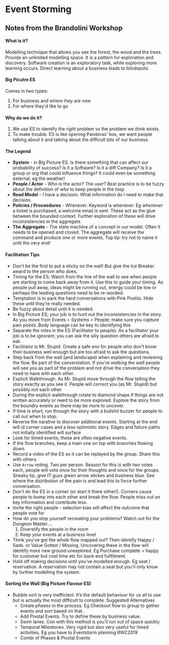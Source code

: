 # Event Storming

## Notes from the Brandolini Workshop

#### What is it?
Modelling technique that allows you see the forest, the wood and the trees. Provide an unlimited modelling space.
It is a pattern for exploration and discovery. Software creation is an exploratory task, while exploring more learning occurs. Direct learning about a business leads to blindspots.

#### Big Picutre ES
Comes in two types:
1. For business and where they are _now_
2. For where they'd like to go

#### Why do we do it?
1. We use ES to identify the _right_ problem vs the problem we _think_ exists.
2. To make trouble. ES is like opening Pandoras' box, we want people talking about it and talking about the difficult bits of our business.
   
#### The Legend
* **System** - in Big Picture ES. Is there something that can affect our probability of success? Is it a Software? Is it a diff Company? Is it a group or org that could influence things? It could even be something external; eg the weather!
* **People / Actor** - Who is the actor? The user? Best practice is to be fuzzy about the definition of _who_ to keep people in the loop 
* **Read Model** - I have a decision. What information do i need to make that decision.
* **Policies / Proceedures** - Whenever. Keyword is whenever. Eg _whenever_ a ticket is purchased, a welcome email is sent. These act as the glue between the bounded context. Further exploration of these will drive inconsistencies in the aggregate. 
* **The Aggregate** - The state machine of a concept in our model. Often it needs to be opened and closed. The aggregate will receive the command and produce one or more events. Top tip: try not to name it until the very end! 

#### Facilitation Tips
* Don't be the first to put a sticky on the wall! But give the Ice Breaker award to the person who does.
* Timing for the ES; Watch from the line of the wall to see when people are starting to come back away from it. Use this to guide your timing. As people pull away, ideas might be running out, energy could be low or perhaps the leading questions need to be re-worded.
* Temptation is to park the hard conversations with Pink Postits. Hide these until they’re really needed.
* Be fuzzy about detail until it is needed.
* In Big Picture ES; your job is to hunt out the inconsistencies in the story. As you move from Events > Systems > People; make sure you capture pain points. Body language can be key to identifying this
* Separate the roles in the ES (Facilitator to people). As a facilitator your job is to be ignorant; you can ask the silly question others are afraid to ask. 
* Facilitator is Mr. Stupid. Create a safe env for people who don't know their business well enough but are too afraid to ask the questions.
* Step back from the wall (and landscape) when explaining and reviewing the flow. Be part of the converstation. If you're _walking the wall_ people will see you as part of the problem and not drive the conversation they need to have with each other.
* Explicit Walkthrough. As Mr. Stupid move through the flow telling the story exactly as you see it. People will correct you (as Mr. Stupid) but possibly not each other
* During the explicit walkthrough rotate to diamond shape if things are not written accurately or need to be more explored. Explore the story from the boundry events as there may be more to uncover.
* If time is short; run through the story with a bullshit buzzer for people to call out when to stop.
* Reverse the narative to discover additional events. Starting at the end will id corner cases and a less optimistic story. Edges and failure paths not initially identified will surface
* Look for timed events; these are often negative events.
* If the flow branches, keep a main one on top with branches flowing down
* Record a video of the ES so it can be replayed by the group. Share this with others.
* Use `Arrow` voting. Two per person. Reason for this is with two votes each, people will vote once for their thoughts and once for the groups. Sneaky tip, give IT guys green arrow stickes and business blue. See where the distribution of the pain is and lead this to force further conversation.
* Don't do the ES in a corner (or start it there either!). Corners cause people to bump into each other and break the flow. People miss out on key information and contribute less.
* Invite the right people - selection bias will affect the outcome that people vote for
* How do you stop yourself recreating your problems? Watch out for the Dungeon Master.... 
  1. Diverstify the people in the room
  2. Keep your events at a business level
* Think you've got the whole flow mapped out? Then identify Happy / Sads. or Value Gotten / Missing. Uncovering these in the flow will identify more new ground unexplored. Eg Purchase complete = happy for customer but cost time etc for back end fullfilment. 
* Hold off making decisions until you've modelled enough. Eg seat / reservation. A reservation may not contain a seat but you'll only know by further modelling the system.


#### Sorting the Wall (Big Picture Flavour ES)
* Bubble sort is very inefficient. It’s the default behaviour for us all to use but is actually the most difficult to complete. Suggested Alternatives
    - Create _phases_ in the process. Eg Checkout flow to group to gether events and sort based on that.
    - Add Pivotal Events. Try to define these by business value.
    - Swim lanes. Con with this method is you'll run out of space quickly.
    - Temporal Milestones. Very rigid but also very useful for timed activities. Eg you have to Eventstorm planning RWC2019
    - Combi of Phases & Pivotal Events
 